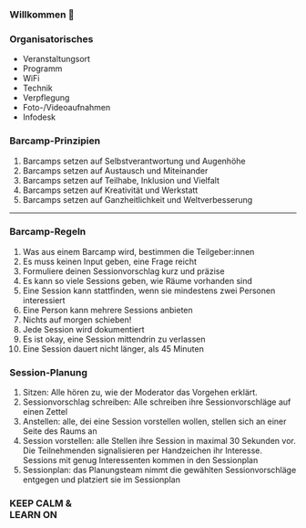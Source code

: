 ### Willkommen 👋

### Organisatorisches
- Veranstaltungsort
- Programm
- WiFi
- Technik
- Verpflegung
- Foto-/Videoaufnahmen
- Infodesk

### Barcamp-Prinzipien
1. Barcamps setzen auf Selbstverantwortung und Augenhöhe
2. Barcamps setzen auf Austausch und Miteinander
3. Barcamps setzen auf Teilhabe, Inklusion und Vielfalt
5. Barcamps setzen auf Kreativität und Werkstatt
6. Barcamps setzen auf Ganzheitlichkeit und Weltverbesserung

---

### Barcamp-Regeln

1. Was aus einem Barcamp wird, bestimmen die Teilgeber:innen
2. Es muss keinen Input geben, eine Frage reicht
3. Formuliere deinen Sessionvorschlag kurz und präzise
4. Es kann so viele Sessions geben, wie Räume vorhanden sind
5. Eine Session kann stattfinden, wenn sie mindestens zwei Personen interessiert
6. Eine Person kann mehrere Sessions anbieten
7. Nichts auf morgen schieben!
8. Jede Session wird dokumentiert
9. Es ist okay, eine Session mittendrin zu verlassen
10. Eine Session dauert nicht länger, als 45 Minuten

### Session-Planung
1. Sitzen: Alle hören zu, wie der Moderator das Vorgehen erklärt.
2. Sessionvorschlag schreiben: Alle schreiben ihre Sessionvorschläge auf einen Zettel
3. Anstellen: alle, dei eine Session vorstellen wollen, stellen sich an einer Seite des Raums an
4. Session vorstellen: alle Stellen ihre Session in maximal 30 Sekunden vor. Die Teilnehmenden signalisieren per Handzeichen ihr Interesse. Sessions mit genug Interessenten kommen in den Sessionplan
5. Sessionplan: das Planungsteam nimmt die gewählten Sessionvorschläge entgegen und platziert sie im Sessionplan

### KEEP CALM &<br /> LEARN ON
